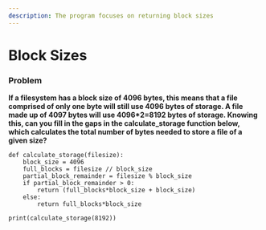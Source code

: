 ```yaml
---
description: The program focuses on returning block sizes
---
```


# Block Sizes

### Problem

**If a filesystem has a block size of 4096 bytes, this means that a file comprised of only one byte will still use 4096 bytes of storage. A file made up of 4097 bytes will use 4096\*2=8192 bytes of storage. Knowing this, can you fill in the gaps in the calculate\_storage function below, which calculates the total number of bytes needed to store a file of a given size?**



```
def calculate_storage(filesize):
	block_size = 4096
	full_blocks = filesize // block_size
	partial_block_remainder = filesize % block_size
	if partial_block_remainder > 0:
		return (full_blocks*block_size + block_size)
	else:
		return full_blocks*block_size

print(calculate_storage(8192))
```

